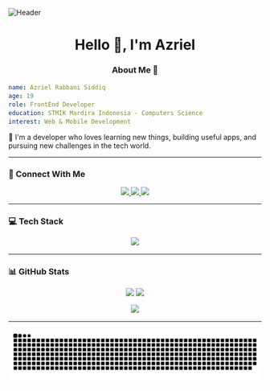  ![Header](https://raw.githubusercontent.com/sagar-viradiya/sagar-viradiya/master/resources/banner.png)

<h1 align="center">Hello 👋, I'm Azriel</h1>

<h3 align="center">About Me 🚀</h3>


```yaml
name: Azriel Rabbani Siddiq
age: 19
role: FrontEnd Developer
education: STMIK Mardira Indonesia - Computers Science
interest: Web & Mobile Development
```

📌 I'm a developer who loves learning new things, building useful apps, and pursuing new challenges in the tech world.

---

### 🔗 Connect With Me
<p align="center">
  <a href="https://www.linkedin.com/in/azriel-siddiq-ab4a0336a/">
    <img src="https://img.shields.io/badge/linkedin-0A66C2?style=for-the-badge&logo=linkedin&logoColor=white"/>
  </a>
  <a href="https://www.instagram.com/razrieel/">
    <img src="https://img.shields.io/badge/instagram-F1B04C?style=for-the-badge&logo=instagram&logoColor=white"/>
  </a>
  <a href="mailto:azrielrsiddiq@gmail.com">
    <img src="https://img.shields.io/badge/email-D14836?style=for-the-badge&logo=gmail&logoColor=white"/>
  </a>
</p>

---

### 💻 Tech Stack
<div align="center">
 <img src="https://skillicons.dev/icons?i=html,css,javascript,php,nodejs,vue,express,laravel,mysql,tailwind,bootstrap" />
</div>

---

### 📊 GitHub Stats
<p align="center">
  <img src="https://github-readme-stats.vercel.app/api?username=azrielsiddiq&show_icons=true&theme=radical" width="48%"/>
  <img src="https://github-readme-streak-stats.herokuapp.com/?user=azrielsiddiq&theme=radical" width="48%"/>
</p>

<p align="center">
  <img src="https://github-readme-stats.vercel.app/api/top-langs/?username=azrielsiddiq&layout=donut&theme=holi"/>
</p>

---

<picture>
  <source media="(prefers-color-scheme: dark)" srcset="https://raw.githubusercontent.com/platane/snk/output/github-contribution-grid-snake-dark.svg"/>
  <source media="(prefers-color-scheme: light)" srcset="https://raw.githubusercontent.com/platane/snk/output/github-contribution-grid-snake.svg"/>
  <img alt="github contribution grid snake animation" src="https://raw.githubusercontent.com/platane/snk/output/github-contribution-grid-snake.svg"/>
</picture>



<!--
**azrielsiddiq/azrielsiddiq** is a ✨ _special_ ✨ repository because its `README.md` (this file) appears on your GitHub profile.

Here are some ideas to get you started:

- 🔭 I’m currently working on ...
- 🌱 I’m currently learning ...
- 👯 I’m looking to collaborate on ...
- 🤔 I’m looking for help with ...
- 💬 Ask me about ...
- 📫 How to reach me: ...
- 😄 Pronouns: ...
- ⚡ Fun fact: ...
-->

